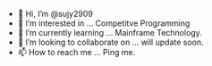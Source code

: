 - 👋 Hi, I’m @sujy2909
- 👀 I’m interested in ... Competitve Programming
- 🌱 I’m currently learning ... Mainframe Technology.
- 💞️ I’m looking to collaborate on ... will update soon.
- 📫 How to reach me ... Ping me.

<!---
sujy2909/sujy2909 is a ✨ special ✨ repository because its `README.md` (this file) appears on your GitHub profile.
You can click the Preview link to take a look at your changes.
--->
